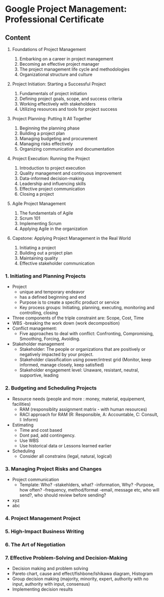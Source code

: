 # Google Project Management: Professional Certificate

## Content


1. Foundations of Project Management
	1. Embarking on a career in project management
	2. Becoming an effective project manager
	3. The project management life cycle and methodologies
	4. Organizational structure and culture

2. Project Initiation: Starting a Successful Project
	1. Fundamentals of project initiation
	2. Defining project goals, scope, and success criteria
	3. Working effectively with stakeholders
	4. Utilizing resources and tools for project success

3. Project Planning: Putting It All Together
	1. Beginning the planning phase
	2. Building a project plan
	3. Managing budgeting and procurement
	4. Managing risks effectively
	5. Organizing communication and documentation

4. Project Execution: Running the Project
	1. Introduction to project execution
	2. Quality management and continuous improvement
	3. Data-informed decision-making
	4. Leadership and influencing skills
	5. Effective project communication
	6. Closing a project

5. Agile Project Management
	1. The fundamentals of Agile
	2. Scrum 101
	3. Implementing Scrum
	4. Applying Agile in the organization

6. Capstone: Applying Project Management in the Real World
	1. Initiating a project
	2. Building out a project plan
	3. Maintaining quality
	4. Effective stakeholder communication



### 1. Initiating and Planning Projects
  - Project
    - unique and temporary endeavor
    - has a defined beginning and end
    - Purpose is to create a specific product or service
    - Key process groups: Initiating, planning, executing, monitoring and controlling, closing
  - Three components of the triple constraint are: Scope, Cost, Time
  - WBS -breaking the work down (work decomposition)
  - Conflict management:
    - Five approaches to deal with conflict: Confronting, Compromising, Smoothing, Forcing, Avoiding.
  - Stakeholder management
    - Stakeholder: The people or organizations that are positively or negatively impacted by your project.
    - Stakeholder classification using power/intrest grid (Monitor, keep informed, manage closely, keep satisfied)
    - Stakeholder engagement level: Unaware, resistant, neutral, supportive, leading

### 2. Budgeting and Scheduling Projects
  - Resource needs (people and more : money, material, equipement, facilities)
    - RAM (responsiblity assignment matrix - with human resources)
    - RACI approach for RAM (R: Responsible, A: Accountable, C: Consult, I: Inform)
  - Estimating
    - Time and cost based
    - Dont pad, add contingency.
    - Use WBS
    - Use historical data or Lessons learned earlier
  - Scheduling
    - Consider all constrains (legal, natural, logical)

### 3. Managing Project Risks and Changes
  - Project communication
    - Template: Who? -stakehlders, what? -information, Why? -Purpose, how often? -frequency, method/format -email, message etc, who will send?, who should review before sending?
  - xyz
  - abc

### 4. Project Management Project

### 5. High-Impact Business Writing

### 6. The Art of Negotiation

### 7. Effective Problem-Solving and Decision-Making
  - Decision making and problem solving
  - Pareto chart, cause and effect/fishbone/Ishikawa diagram, Histogram
  - Group decision making (majority, minority, expert, authority with no input, authority with input, consensus)
  - Implementing decision results
